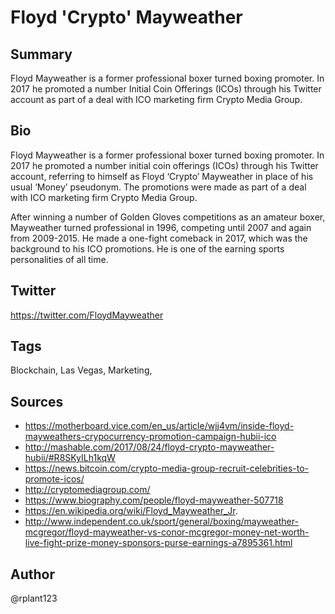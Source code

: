 # Floyd 'Crypto' Mayweather

## Summary
Floyd Mayweather is a former professional boxer turned boxing promoter. In 2017 he promoted a number Initial Coin Offerings (ICOs) through his Twitter account as part of a deal with ICO marketing firm Crypto Media Group.

## Bio
Floyd Mayweather is a former professional boxer turned boxing promoter. In 2017 he promoted a number initial coin offerings (ICOs) through his Twitter account, referring to himself as Floyd ‘Crypto’ Mayweather in place of his usual ‘Money’ pseudonym. The promotions were made as part of a deal with ICO marketing firm Crypto Media Group. 

After winning a number of Golden Gloves competitions as an amateur boxer, Mayweather turned professional in 1996, competing until 2007 and again from 2009-2015. He made a one-fight comeback in 2017, which was the background to his ICO promotions. He is one of the earning sports personalities of all time.

## Twitter
https://twitter.com/FloydMayweather

## Tags
Blockchain, Las Vegas, Marketing,

## Sources
* https://motherboard.vice.com/en_us/article/wjj4vm/inside-floyd-mayweathers-crypocurrency-promotion-campaign-hubii-ico
* http://mashable.com/2017/08/24/floyd-crypto-mayweather-hubii/#R8SKyILh1kqW
* https://news.bitcoin.com/crypto-media-group-recruit-celebrities-to-promote-icos/
* http://cryptomediagroup.com/
* https://www.biography.com/people/floyd-mayweather-507718
* https://en.wikipedia.org/wiki/Floyd_Mayweather_Jr.
* http://www.independent.co.uk/sport/general/boxing/mayweather-mcgregor/floyd-mayweather-vs-conor-mcgregor-money-net-worth-live-fight-prize-money-sponsors-purse-earnings-a7895361.html

## Author
@rplant123
